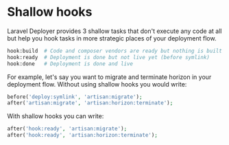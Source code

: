 # Shallow hooks

Laravel Deployer provides 3 shallow tasks that don't execute any code at all but help you hook tasks in more strategic places of your deployment flow.

```bash
hook:build  # Code and composer vendors are ready but nothing is built
hook:ready  # Deployment is done but not live yet (before symlink)
hook:done   # Deployment is done and live
```

For example, let's say you want to migrate and terminate horizon in your deployment flow. Without using shallow hooks you would write:

```php
before('deploy:symlink', 'artisan:migrate');
after('artisan:migrate', 'artisan:horizon:terminate');
```

With shallow hooks you can write:

```php
after('hook:ready', 'artisan:migrate');
after('hook:ready', 'artisan:horizon:terminate');
```